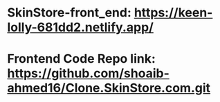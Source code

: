

#  SkinStore-front_end: https://keen-lolly-681dd2.netlify.app/

# Frontend Code Repo link: https://github.com/shoaib-ahmed16/Clone.SkinStore.com.git
